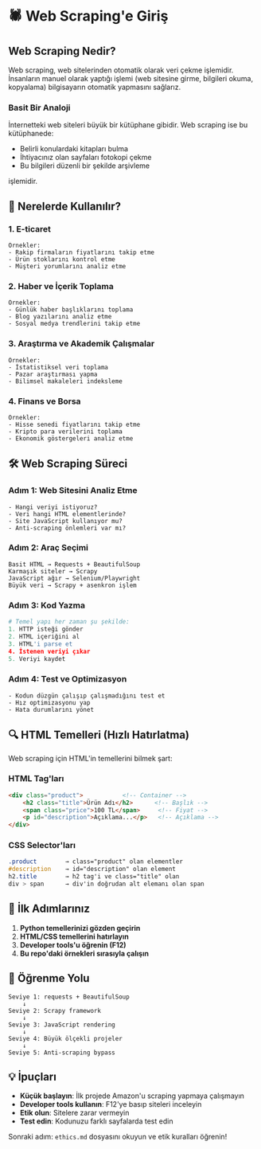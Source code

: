 # 🕷️ Web Scraping'e Giriş

## Web Scraping Nedir?

Web scraping, web sitelerinden otomatik olarak veri çekme işlemidir. İnsanların manuel olarak yaptığı işlemi (web sitesine girme, bilgileri okuma, kopyalama) bilgisayarın otomatik yapmasını sağlarız.

### Basit Bir Analoji
İnternetteki web siteleri büyük bir kütüphane gibidir. Web scraping ise bu kütüphanede:
- Belirli konulardaki kitapları bulma
- İhtiyacınız olan sayfaları fotokopi çekme  
- Bu bilgileri düzenli bir şekilde arşivleme

işlemidir.

## 🎯 Nerelerde Kullanılır?

### 1. E-ticaret
```
Örnekler:
- Rakip firmaların fiyatlarını takip etme
- Ürün stoklarını kontrol etme  
- Müşteri yorumlarını analiz etme
```

### 2. Haber ve İçerik Toplama
```
Örnekler:
- Günlük haber başlıklarını toplama
- Blog yazılarını analiz etme
- Sosyal medya trendlerini takip etme
```

### 3. Araştırma ve Akademik Çalışmalar
```
Örnekler:
- İstatistiksel veri toplama
- Pazar araştırması yapma
- Bilimsel makaleleri indeksleme
```

### 4. Finans ve Borsa
```
Örnekler:
- Hisse senedi fiyatlarını takip etme
- Kripto para verilerini toplama
- Ekonomik göstergeleri analiz etme
```

## 🛠️ Web Scraping Süreci

### Adım 1: Web Sitesini Analiz Etme
```
- Hangi veriyi istiyoruz?
- Veri hangi HTML elementlerinde?
- Site JavaScript kullanıyor mu?
- Anti-scraping önlemleri var mı?
```

### Adım 2: Araç Seçimi
```
Basit HTML → Requests + BeautifulSoup
Karmaşık siteler → Scrapy
JavaScript ağır → Selenium/Playwright
Büyük veri → Scrapy + asenkron işlem
```

### Adım 3: Kod Yazma
```python
# Temel yapı her zaman şu şekilde:
1. HTTP isteği gönder
2. HTML içeriğini al
3. HTML'i parse et
4. İstenen veriyi çıkar
5. Veriyi kaydet
```

### Adım 4: Test ve Optimizasyon
```
- Kodun düzgün çalışıp çalışmadığını test et
- Hız optimizasyonu yap
- Hata durumlarını yönet
```

## 🔍 HTML Temelleri (Hızlı Hatırlatma)

Web scraping için HTML'in temellerini bilmek şart:

### HTML Tag'ları
```html
<div class="product">           <!-- Container -->
    <h2 class="title">Ürün Adı</h2>      <!-- Başlık -->
    <span class="price">100 TL</span>     <!-- Fiyat -->
    <p id="description">Açıklama...</p>   <!-- Açıklama -->
</div>
```

### CSS Selector'ları
```css
.product        → class="product" olan elementler
#description    → id="description" olan element  
h2.title        → h2 tag'i ve class="title" olan
div > span      → div'in doğrudan alt elemanı olan span
```

## 🚀 İlk Adımlarınız

1. **Python temellerinizi gözden geçirin**
2. **HTML/CSS temellerini hatırlayın**  
3. **Developer tools'u öğrenin (F12)**
4. **Bu repo'daki örnekleri sırasıyla çalışın**

## 🎯 Öğrenme Yolu

```
Seviye 1: requests + BeautifulSoup
    ↓
Seviye 2: Scrapy framework  
    ↓
Seviye 3: JavaScript rendering
    ↓
Seviye 4: Büyük ölçekli projeler
    ↓
Seviye 5: Anti-scraping bypass
```

## 💡 İpuçları

- **Küçük başlayın**: İlk projede Amazon'u scraping yapmaya çalışmayın
- **Developer tools kullanın**: F12'ye basıp siteleri inceleyin
- **Etik olun**: Sitelere zarar vermeyin
- **Test edin**: Kodunuzu farklı sayfalarda test edin

Sonraki adım: `ethics.md` dosyasını okuyun ve etik kuralları öğrenin!
